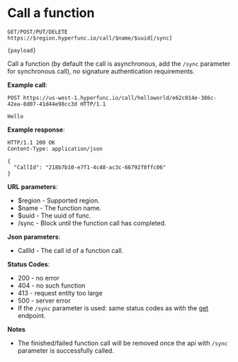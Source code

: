 # Call a function

```
GET/POST/PUT/DELETE https://$region.hyperfunc.io/call/$name/$uuid[/sync]

{payload}
```

Call a function (by default the call is asynchronous, add the `/sync` parameter for synchronous call), no signature authentication requirements.

**Example call**:

```
POST https://us-west-1.hyperfunc.io/call/helloworld/e62c014e-386c-42ea-8d07-41d44e98cc3d HTTP/1.1

Hello
```

**Example response**:

```
HTTP/1.1 200 OK
Content-Type: application/json

{
  "CallId": "218b7b10-e7f1-4c48-ac3c-66792f8ffc06"
}
```

**URL parameters**:

* $region - Supported region.
* $name - The function name.
* $uuid - The uuid of func.
* /sync - Block until the function call has completed.

**Json parameters**:

* CallId - The call id of a function call.

**Status Codes**:

* 200 - no error
* 404 - no such function
* 413 - request entity too large
* 500 - server error
* If the `/sync` parameter is used: same status codes as with the [get](./get.md) endpoint.

**Notes**

* The finished/failed function call will be removed once the api with `/sync` parameter is successfully called.
